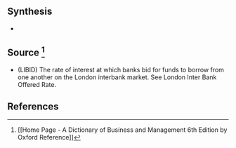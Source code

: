 ## Synthesis
- 
## Source [^1]
- (LIBID) The rate of interest at which banks bid for funds to borrow from one another on the London interbank market. See London Inter Bank Offered Rate.
## References

[^1]: [[Home Page - A Dictionary of Business and Management 6th Edition by Oxford Reference]]